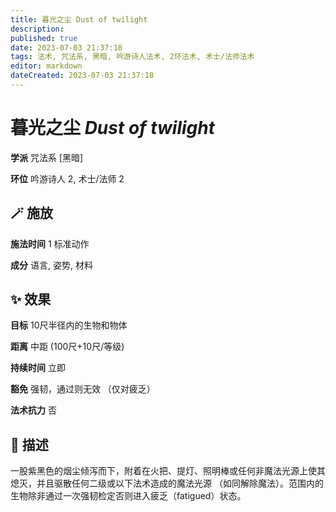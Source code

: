 ```yaml
---
title: 暮光之尘 Dust of twilight
description: 
published: true
date: 2023-07-03 21:37:18
tags: 法术, 咒法系, 黑暗, 吟游诗人法术, 2环法术, 术士/法师法术
editor: markdown
dateCreated: 2023-07-03 21:37:18
---
```


# **暮光之尘** *Dust of twilight*

**学派** 咒法系 \[黑暗\] 

**环位** 吟游诗人 2, 术士/法师 2

## 🪄 施放

**施法时间** 1 标准动作

**成分** 语言, 姿势, 材料

## ✨ 效果 

**目标** 10尺半径内的生物和物体 

**距离** 中距 (100尺+10尺/等级)  

**持续时间** 立即 

**豁免** 强韧，通过则无效 （仅对疲乏）

**法术抗力** 否

## 📖 描述

一股紫黑色的烟尘倾泻而下，附着在火把、提灯、照明棒或任何非魔法光源上使其熄灭，并且驱散任何二级或以下法术造成的魔法光源 （如同解除魔法）。范围内的生物除非通过一次强韧检定否则进入疲乏（fatigued）状态。
    